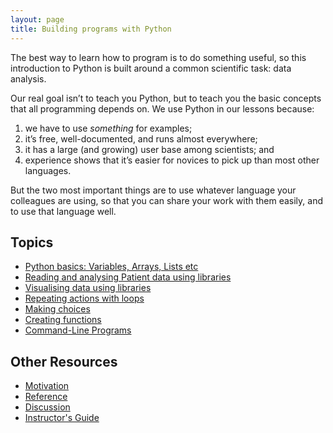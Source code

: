 ```yaml
---
layout: page
title: Building programs with Python
---
```


The best way to learn how to program is to do something useful, so this introduction to Python is built around a common scientific task: data analysis.

Our real goal isn’t to teach you Python, but to teach you the basic concepts that all programming depends on. We use Python in our lessons because:

1. we have to use *something* for examples;
2. it’s free, well-documented, and runs almost everywhere;
3. it has a large (and growing) user base among scientists; and
4. experience shows that it’s easier for novices to pick up than most other languages.

But the two most important things are to use whatever language your colleagues are using, so that you can share your work with them easily, and to use that language well.

## Topics

*  [Python basics: Variables, Arrays,  Lists etc](01-basic.html)
*  [Reading and analysing Patient data using libraries](02-numpy.html)
*  [Visualising data using libraries](03-visualisation.html)
*  [Repeating actions with loops](04-loop.html)
*  [Making choices](05-cond.html)
*  [Creating functions](06-func.html)
*  [Command-Line Programs](07-cmdline.html)


## Other Resources

*   [Motivation](motivation.html)
*   [Reference](reference.html)
*   [Discussion](discussion.html)
*   [Instructor's Guide](instructors.html)
